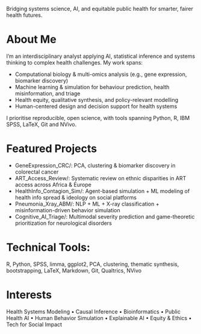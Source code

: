 Bridging systems science, AI, and equitable public health for smarter, fairer health futures.

# About Me
I’m an interdisciplinary analyst applying AI, statistical inference and systems thinking to complex health challenges. My work spans:
* Computational biology & multi-omics analysis (e.g., gene expression, biomarker discovery)
* Machine learning & simulation for behaviour prediction, health misinformation, and triage
* Health equity, qualitative synthesis, and policy-relevant modelling
* Human-centered design and decision support for health systems

I prioritise reproducible, open science, with tools spanning Python, R, IBM SPSS, LaTeX, Git and NVivo.

# Featured Projects
* GeneExpression_CRC/: PCA, clustering & biomarker discovery in colorectal cancer
* ART_Access_Review/: Systematic review on ethnic disparities in ART access across Africa & Europe
* HealthInfo_Contagion_Sim/: Agent-based simulation + ML modeling of health info spread & ideology on social platforms
* Pneumonia_Xray_ABM/: NLP + ML + X-ray classification + misinformation-driven behavior simulation
* Cognitive_AI_Triage/: Multimodal severity prediction and game-theoretic prioritization for neurological disorders

# Technical Tools:
R, Python, SPSS, limma, ggplot2, PCA, clustering, thematic synthesis, bootstrapping, LaTeX, Markdown, Git, Qualtrics, NVivo

# Interests
Health Systems Modeling • Causal Inference • Bioinformatics • Public Health AI • Human Behavior Simulation • Explainable AI • Equity & Ethics • Tech for Social Impact

